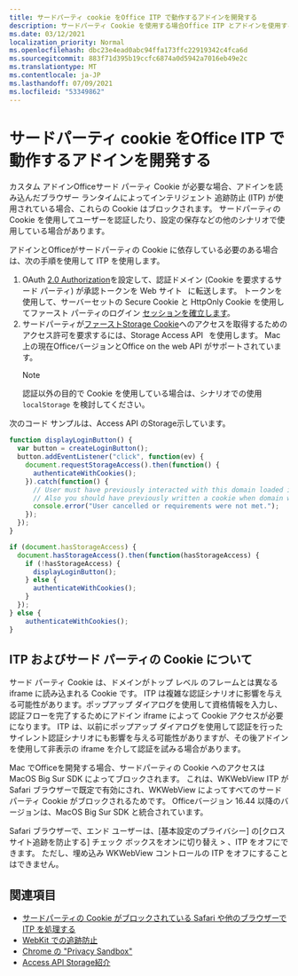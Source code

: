 ```yaml
---
title: サードパーティ cookie をOffice ITP で動作するアドインを開発する
description: サードパーティ Cookie を使用する場合Office ITP とアドインを使用する方法
ms.date: 03/12/2021
localization_priority: Normal
ms.openlocfilehash: dbc23e4ead0abc94ffa173ffc22919342c4fca6d
ms.sourcegitcommit: 883f71d395b19ccfc6874a0d5942a7016eb49e2c
ms.translationtype: MT
ms.contentlocale: ja-JP
ms.lasthandoff: 07/09/2021
ms.locfileid: "53349862"
---
```

# <a name="develop-your-office-add-in-to-work-with-itp-when-using-third-party-cookies"></a>サードパーティ cookie をOffice ITP で動作するアドインを開発する

カスタム アドインOfficeサード パーティ Cookie が必要な場合、アドインを読み込んだブラウザー ランタイムによってインテリジェント 追跡防止 (ITP) が使用されている場合、これらの Cookie はブロックされます。 サードパーティの Cookie を使用してユーザーを認証したり、設定の保存などの他のシナリオで使用している場合があります。

アドインとOfficeがサードパーティの Cookie に依存している必要のある場合は、次の手順を使用して ITP を使用します。

1. OAuth [2.0 Authorization](https://tools.ietf.org/html/rfc6749)を設定して、認証ドメイン (Cookie を要求するサード パーティ) が承認トークンを Web サイト   に転送します。 トークンを使用して、サーバーセットの Secure Cookie と HttpOnly Cookie を使用してファースト パーティのログイン [セッションを確立します](https://developer.mozilla.org/docs/Web/HTTP/Cookies#Secure_and_HttpOnly_cookies)。
2. サードパーティが[ファーストStorage Cookie](https://webkit.org/blog/8124/introducing-storage-access-api/)へのアクセスを取得するためのアクセス許可を要求するには、Storage Access API   を使用します。 Mac 上の現在OfficeバージョンとOffice on the web API がサポートされています。
    > [!NOTE]
    > 認証以外の目的で Cookie を使用している場合は、シナリオでの使用 `localStorage` を検討してください。

次のコード サンプルは、Access API のStorage示しています。

```javascript
function displayLoginButton() {
  var button = createLoginButton();
  button.addEventListener("click", function(ev) {
    document.requestStorageAccess().then(function() {
      authenticateWithCookies(); 
    }).catch(function() {
      // User must have previously interacted with this domain loaded in a top frame
      // Also you should have previously written a cookie when domain was loaded in the top frame
      console.error("User cancelled or requirements were not met.");
    });
  });
}

if (document.hasStorageAccess) { 
  document.hasStorageAccess().then(function(hasStorageAccess) { 
    if (!hasStorageAccess) { 
      displayLoginButton(); 
    } else { 
      authenticateWithCookies(); 
    } 
  }); 
} else { 
    authenticateWithCookies(); 
} 
```

## <a name="about-itp-and-third-party-cookies"></a>ITP およびサード パーティの Cookie について

サード パーティ Cookie は、ドメインがトップ レベル のフレームとは異なる iframe に読み込まれる Cookie です。 ITP は複雑な認証シナリオに影響を与える可能性があります。ポップアップ ダイアログを使用して資格情報を入力し、認証フローを完了するためにアドイン iframe によって Cookie アクセスが必要になります。 ITP は、以前にポップアップ ダイアログを使用して認証を行ったサイレント認証シナリオにも影響を与える可能性がありますが、その後アドインを使用して非表示の iframe を介して認証を試みる場合があります。

Mac でOfficeを開発する場合、サードパーティの Cookie へのアクセスは MacOS Big Sur SDK によってブロックされます。 これは、WKWebView ITP が Safari ブラウザーで既定で有効にされ、WKWebView によってすべてのサードパーティ Cookie がブロックされるためです。 Officeバージョン 16.44 以降のバージョンは、MacOS Big Sur SDK と統合されています。

Safari ブラウザーで、エンド ユーザーは、[基本設定のプライバシー] の[クロスサイト追跡を防止する] チェック ボックスをオンに切り替え  >  、ITP をオフにできます。 ただし、埋め込み WKWebView コントロールの ITP をオフにすることはできません。

## <a name="see-also"></a>関連項目

- [サードパーティの Cookie がブロックされている Safari や他のブラウザーで ITP を処理する](/azure/active-directory/develop/reference-third-party-cookies-spas)
- [WebKit での追跡防止](https://webkit.org/tracking-prevention/)
- [Chrome の "Privacy Sandbox"](https://blog.chromium.org/2020/01/building-more-private-web-path-towards.html)
- [Access API Storage紹介](https://blogs.windows.com/msedgedev/2020/07/08/introducing-storage-access-api/)